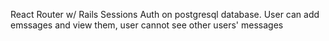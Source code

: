 React Router w/ Rails Sessions Auth on postgresql database. 
User can add emssages and view them, user cannot see other users' messages 